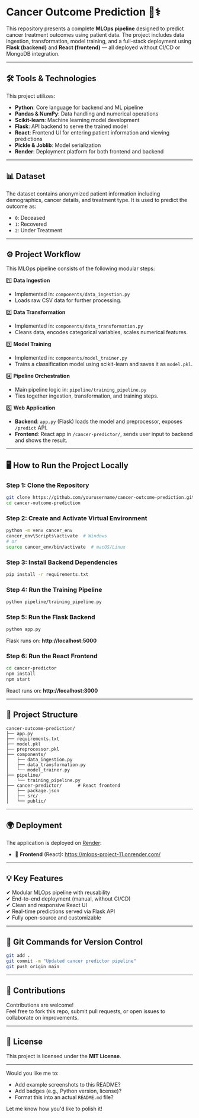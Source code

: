 # **Cancer Outcome Prediction** 🧬⚕️  

This repository presents a complete **MLOps pipeline** designed to predict cancer treatment outcomes using patient data. The project includes data ingestion, transformation, model training, and a full-stack deployment using **Flask (backend)** and **React (frontend)** — all deployed without CI/CD or MongoDB integration.

---

## 🛠 **Tools & Technologies**  
This project utilizes:  
- **Python**: Core language for backend and ML pipeline  
- **Pandas & NumPy**: Data handling and numerical operations  
- **Scikit-learn**: Machine learning model development  
- **Flask**: API backend to serve the trained model  
- **React**: Frontend UI for entering patient information and viewing predictions  
- **Pickle & Joblib**: Model serialization  
- **Render**: Deployment platform for both frontend and backend  

---

## 📊 **Dataset**  
The dataset contains anonymized patient information including demographics, cancer details, and treatment type. It is used to predict the outcome as:  
- `0`: Deceased  
- `1`: Recovered  
- `2`: Under Treatment  

---

## ⚙️ **Project Workflow**

This MLOps pipeline consists of the following modular steps:  

1️⃣ **Data Ingestion**  
- Implemented in: `components/data_ingestion.py`  
- Loads raw CSV data for further processing.

2️⃣ **Data Transformation**  
- Implemented in: `components/data_transformation.py`  
- Cleans data, encodes categorical variables, scales numerical features.

3️⃣ **Model Training**  
- Implemented in: `components/model_trainer.py`  
- Trains a classification model using scikit-learn and saves it as `model.pkl`.

4️⃣ **Pipeline Orchestration**  
- Main pipeline logic in: `pipeline/training_pipeline.py`  
- Ties together ingestion, transformation, and training steps.

5️⃣ **Web Application**  
- **Backend**: `app.py` (Flask) loads the model and preprocessor, exposes `/predict` API.  
- **Frontend**: React app in `/cancer-predictor/`, sends user input to backend and shows the result.

---

## 🖥 **How to Run the Project Locally**

### Step 1: Clone the Repository  
```bash
git clone https://github.com/yourusername/cancer-outcome-prediction.git
cd cancer-outcome-prediction
```

### Step 2: Create and Activate Virtual Environment  
```bash
python -m venv cancer_env
cancer_env\Scripts\activate  # Windows
# or
source cancer_env/bin/activate  # macOS/Linux
```

### Step 3: Install Backend Dependencies  
```bash
pip install -r requirements.txt
```

### Step 4: Run the Training Pipeline  
```bash
python pipeline/training_pipeline.py
```

### Step 5: Run the Flask Backend  
```bash
python app.py
```
Flask runs on: **http://localhost:5000**

### Step 6: Run the React Frontend  
```bash
cd cancer-predictor
npm install
npm start
```
React runs on: **http://localhost:3000**

---

## 📁 **Project Structure**

```
cancer-outcome-prediction/
├── app.py
├── requirements.txt
├── model.pkl
├── preprocessor.pkl
├── components/
│   ├── data_ingestion.py
│   ├── data_transformation.py
│   └── model_trainer.py
├── pipeline/
│   └── training_pipeline.py
├── cancer-predictor/      # React frontend
│   ├── package.json
│   ├── src/
│   └── public/
```

---

## 🌍 **Deployment**

The application is deployed on [Render](https://render.com):  

- 🔗 **Frontend** (React): https://mlops-project-11.onrender.com/

---

## 💡 **Key Features**

✔ Modular MLOps pipeline with reusability  
✔ End-to-end deployment (manual, without CI/CD)  
✔ Clean and responsive React UI  
✔ Real-time predictions served via Flask API  
✔ Fully open-source and customizable

---

## 📂 **Git Commands for Version Control**  
```bash
git add .
git commit -m "Updated cancer predictor pipeline"
git push origin main
```

---

## 🤝 **Contributions**

Contributions are welcome!  
Feel free to fork this repo, submit pull requests, or open issues to collaborate on improvements.

---

## 📄 **License**  
This project is licensed under the **MIT License**.

---

Would you like me to:
- Add example screenshots to this README?
- Add badges (e.g., Python version, license)?
- Format this into an actual `README.md` file?

Let me know how you'd like to polish it!
